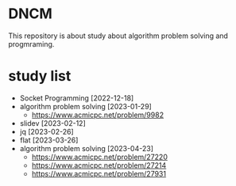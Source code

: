 # DNCM

This repository is about study about algorithm problem solving and progmraming.

# study list

* Socket Programming [2022-12-18]
* algorithm problem solving [2023-01-29]
  * https://www.acmicpc.net/problem/9982
* slidev [2023-02-12]
* jq [2023-02-26]
* flat [2023-03-26]
* algorithm problem solving [2023-04-23]
  * https://www.acmicpc.net/problem/27220
  * https://www.acmicpc.net/problem/27214
  * https://www.acmicpc.net/problem/27931